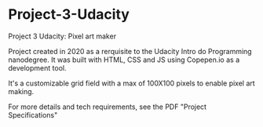 # Project-3-Udacity
Project 3 Udacity: Pixel art maker


Project created in 2020 as a rerquisite to the Udacity Intro do Programming nanodegree.
It was built with HTML, CSS and JS using Copepen.io as a development tool.

It's a customizable grid field with a max of 100X100 pixels to enable pixel art making.

For more details and tech requirements, see the PDF "Project Specifications"
